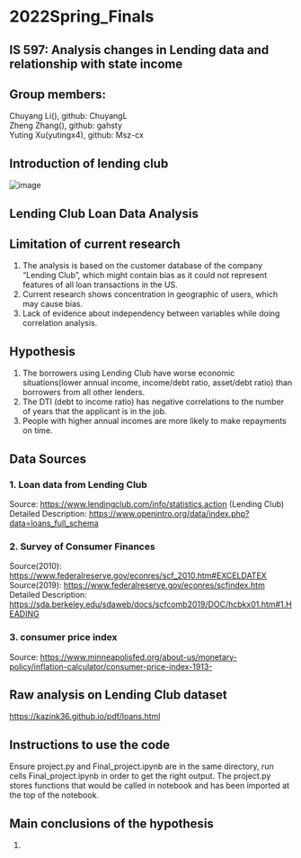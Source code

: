 # 2022Spring_Finals
## IS 597: Analysis changes in Lending data and relationship with state income
## Group members: 
Chuyang Li(), github: ChuyangL  
Zheng Zhang(), github: gahsty   
Yuting Xu(yutingx4), github: Msz-cx  

## Introduction of lending club
![image](https://user-images.githubusercontent.com/54805284/166623043-b7d1802a-7600-40db-8a57-bcdd6c17012a.png)

## Lending Club Loan Data Analysis


## Limitation of current research
1. The analysis is based on the customer database of the company “Lending Club”, which might contain bias as it could not represent features of all loan transactions in the US. 
2. Current research shows concentration in geographic of users, which may cause bias.
3. Lack of evidence about independency between variables while doing correlation analysis.

## Hypothesis
1. The borrowers using Lending Club have worse economic situations(lower annual income, income/debt ratio, asset/debt ratio) than borrowers from all other lenders.
2. The DTI (debt to income ratio) has negative correlations to the number of years that the applicant is in the job.
3. People with higher annual incomes are more likely to make repayments on time.

## Data Sources
### 1. Loan data from Lending Club
Source: https://www.lendingclub.com/info/statistics.action (Lending Club)
Detailed Description: https://www.openintro.org/data/index.php?data=loans_full_schema
### 2. Survey of Consumer Finances
Source(2010): https://www.federalreserve.gov/econres/scf_2010.htm#EXCELDATEX
Source(2019): https://www.federalreserve.gov/econres/scfindex.htm
Detailed Description: https://sda.berkeley.edu/sdaweb/docs/scfcomb2019/DOC/hcbkx01.htm#1.HEADING
### 3. consumer price index
Source: https://www.minneapolisfed.org/about-us/monetary-policy/inflation-calculator/consumer-price-index-1913-

## Raw analysis on Lending Club dataset
https://kazink36.github.io/pdf/loans.html

## Instructions to use the code
Ensure project.py and Final_project.ipynb are in the same directory, run cells Final_project.ipynb in order to get the right output. The project.py stores functions that would be called in notebook and has been imported at the top of the notebook. 

## Main conclusions of the hypothesis
1. 
